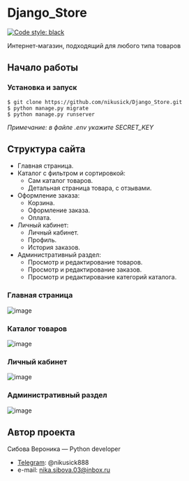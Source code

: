 # Django_Store

[![Code style: black](https://img.shields.io/badge/code%20style-black-000000.svg)](https://github.com/psf/black)

Интернет-магазин, подходящий для любого типа товаров

## Начало работы

### Установка и запуск

```console
$ git clone https://github.com/nikusick/Django_Store.git
$ python manage.py migrate
$ python manage.py runserver
```
*Примечание: в файле .env укажите SECRET_KEY*

## Структура сайта

* Главная страница.
* Каталог с фильтром и сортировкой:
  * Сам каталог товаров.
  * Детальная страница товара, с отзывами.
* Оформление заказа:
  * Корзина.
  * Оформление заказа.
  * Оплата.
* Личный кабинет:
  * Личный кабинет.
  * Профиль.
  * История заказов.
* Административный раздел:
  * Просмотр и редактирование товаров.
  * Просмотр и редактирование заказов.
  * Просмотр и редактирование категорий каталога.
 
### Главная страница

![image](https://github.com/nikusick/Django_Store/assets/91880536/42410a03-15a3-46c7-9690-4bd04a16a638)

### Каталог товаров

![image](https://github.com/nikusick/Django_Store/assets/91880536/efac791c-f6c1-4ea2-9680-03e88d3315fa)

### Личный кабинет

![image](https://github.com/nikusick/Django_Store/assets/91880536/7ddd4976-454a-4063-a471-2cf4a4021dcf)

### Административный раздел

![image](https://github.com/nikusick/Django_Store/assets/91880536/8b075ff1-4701-4801-b4f7-257e0a5ff150)


## Автор проекта
Сибова Вероника — Python developer
- [Telegram](https://web.telegram.org/k/): @nikusick888
- e-mail: nika.sibova.03@inbox.ru
